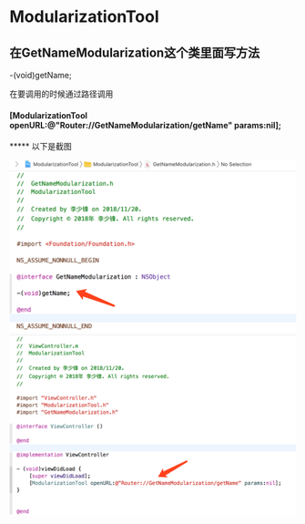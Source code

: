 # ModularizationTool

## 在GetNameModularization这个类里面写方法

-(void)getName;

在要调用的时候通过路径调用 

#### [ModularizationTool openURL:@"Router://GetNameModularization/getName" params:nil];

***** 以下是截图

![image](https://github.com/lsfA1/ModularizationTool/raw/master/ModularizationTool/img/01.png)![image](https://github.com/lsfA1/ModularizationTool/raw/master/ModularizationTool/img/02.png)
